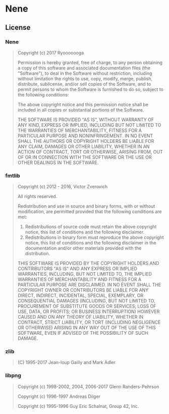 # Nene

## License

### Nene

>Copyright (c) 2017 Ryooooooga
>
>Permission is hereby granted, free of charge, to any person obtaining a copy
>of this software and associated documentation files (the "Software"),
>to deal in the Software without restriction, including without limitation
>the rights to use, copy, modify, merge, publish, distribute, sublicense,
>and/or sell copies of the Software, and to permit persons to whom
>the Software is furnished to do so, subject to the following conditions:
>
>The above copyright notice and this permission notice shall be included in
>all copies or substantial portions of the Software.
>
>THE SOFTWARE IS PROVIDED "AS IS", WITHOUT WARRANTY OF ANY KIND,
>EXPRESS OR IMPLIED, INCLUDING BUT NOT LIMITED TO THE WARRANTIES OF
>MERCHANTABILITY, FITNESS FOR A PARTICULAR PURPOSE AND NONINFRINGEMENT.
>IN NO EVENT SHALL THE AUTHORS OR COPYRIGHT HOLDERS BE LIABLE FOR ANY CLAIM,
>DAMAGES OR OTHER LIABILITY, WHETHER IN AN ACTION OF CONTRACT,
>TORT OR OTHERWISE, ARISING FROM, OUT OF OR IN CONNECTION WITH THE SOFTWARE
>OR THE USE OR OTHER DEALINGS IN THE SOFTWARE.

### fmtlib

>Copyright (c) 2012 - 2016, Victor Zverovich
>
>All rights reserved.
>
>Redistribution and use in source and binary forms, with or without
>modification, are permitted provided that the following conditions are met:
>
>1. Redistributions of source code must retain the above copyright notice, this
>   list of conditions and the following disclaimer.
>2. Redistributions in binary form must reproduce the above copyright notice,
>   this list of conditions and the following disclaimer in the documentation
>   and/or other materials provided with the distribution.
>
>THIS SOFTWARE IS PROVIDED BY THE COPYRIGHT HOLDERS AND CONTRIBUTORS "AS IS" AND
>ANY EXPRESS OR IMPLIED WARRANTIES, INCLUDING, BUT NOT LIMITED TO, THE IMPLIED
>WARRANTIES OF MERCHANTABILITY AND FITNESS FOR A PARTICULAR PURPOSE ARE
>DISCLAIMED. IN NO EVENT SHALL THE COPYRIGHT OWNER OR CONTRIBUTORS BE LIABLE FOR
>ANY DIRECT, INDIRECT, INCIDENTAL, SPECIAL, EXEMPLARY, OR CONSEQUENTIAL DAMAGES
>(INCLUDING, BUT NOT LIMITED TO, PROCUREMENT OF SUBSTITUTE GOODS OR SERVICES;
>LOSS OF USE, DATA, OR PROFITS; OR BUSINESS INTERRUPTION) HOWEVER CAUSED AND
>ON ANY THEORY OF LIABILITY, WHETHER IN CONTRACT, STRICT LIABILITY, OR TORT
>(INCLUDING NEGLIGENCE OR OTHERWISE) ARISING IN ANY WAY OUT OF THE USE OF THIS
>SOFTWARE, EVEN IF ADVISED OF THE POSSIBILITY OF SUCH DAMAGE.

### zlib

>(C) 1995-2017 Jean-loup Gailly and Mark Adler

### libpng

>Copyright (c) 1998-2002, 2004, 2006-2017 Glenn Randers-Pehrson
>
>Copyright (c) 1996-1997 Andreas Dilger
>
>Copyright (c) 1995-1996 Guy Eric Schalnat, Group 42, Inc.
